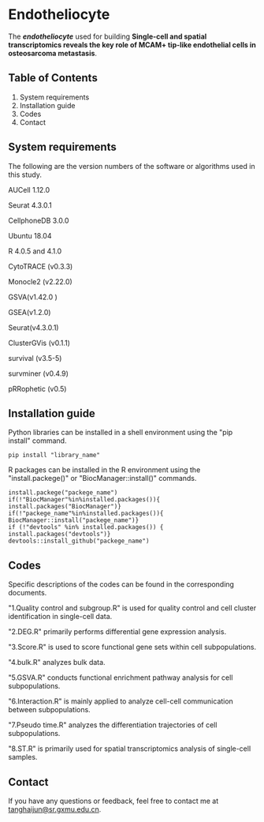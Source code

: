 # Endotheliocyte
The ***endotheliocyte*** used for building **Single-cell and spatial transcriptomics reveals the key role of MCAM+ tip-like endothelial cells in osteosarcoma metastasis**.

## Table of Contents
1. System requirements
2. Installation guide
3. Codes
5. Contact

## System requirements
The following are the version numbers of the software or algorithms used in this study.

AUCell 1.12.0

Seurat 4.3.0.1

CellphoneDB 3.0.0

Ubuntu 18.04

R 4.0.5 and 4.1.0 

CytoTRACE (v0.3.3)  

Monocle2 (v2.22.0)  

GSVA(v1.42.0 )      

GSEA(v1.2.0)      

Seurat(v4.3.0.1)  

ClusterGVis (v0.1.1)    

survival (v3.5-5)    

survminer (v0.4.9)   

pRRophetic (v0.5)

## Installation guide
Python libraries can be installed in a shell environment using the "pip install" command. 

	pip install "library_name"

R packages can be installed in the R environment using the "install.packege()" or "BiocManager::install()" commands.

	install.packege("packege_name")
	if(!"BiocManager"%in%installed.packages()){ 
	install.packages("BiocManager")}
 	if(!"packege_name"%in%installed.packages()){ 
	BiocManager::install("packege_name")}
	if (!"devtools" %in% installed.packages()) {
  	install.packages("devtools")}
   	devtools::install_github("packege_name")
## Codes
Specific descriptions of the codes can be found in the corresponding documents.


"1.Quality control and subgroup.R" is used for quality control and cell cluster identification in single-cell data.

"2.DEG.R" primarily performs differential gene expression analysis.

"3.Score.R" is used to score functional gene sets within cell subpopulations.

"4.bulk.R" analyzes bulk data.

"5.GSVA.R" conducts functional enrichment pathway analysis for cell subpopulations.

"6.Interaction.R" is mainly applied to analyze cell-cell communication between subpopulations.

"7.Pseudo time.R" analyzes the differentiation trajectories of cell subpopulations.

"8.ST.R" is primarily used for spatial transcriptomics analysis of single-cell samples.

## Contact
If you have any questions or feedback, feel free to contact me at tanghaijun@sr.gxmu.edu.cn.
